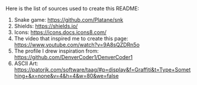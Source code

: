 Here is the list of sources used to create this README:
1. Snake game: https://github.com/Platane/snk
2. Shields: https://shields.io/
3. Icons: https://icons.docs.icons8.com/
4. The video that inspired me to create this page: https://www.youtube.com/watch?v=9A8sQZDRn5o
5. The profile I drew inspiration from: https://github.com/DenverCoder1/DenverCoder1
6. ASCII Art: https://patorjk.com/software/taag/#p=display&f=Graffiti&t=Type+Something+&x=none&v=4&h=4&w=80&we=false

